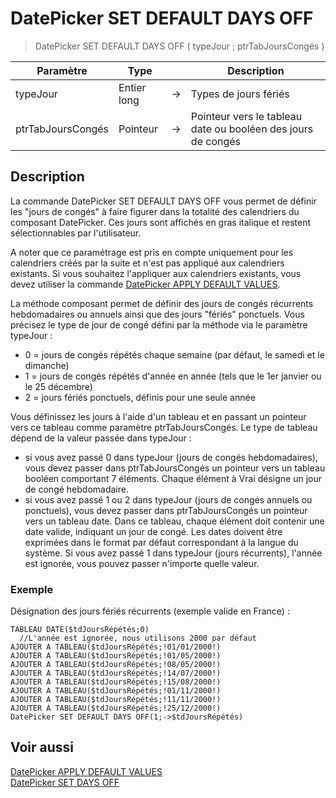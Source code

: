 # DatePicker SET DEFAULT DAYS OFF

> DatePicker SET DEFAULT DAYS OFF ( typeJour ; ptrTabJoursCongés )

| Paramètre | Type |     | Description |
| --- | --- | --- | --- |
| typeJour | Entier long | → | Types de jours fériés |
| ptrTabJoursCongés | Pointeur | → | Pointeur vers le tableau date ou booléen des jours de congés |

## Description

La commande DatePicker SET DEFAULT DAYS OFF vous permet de définir les "jours de congés" à faire figurer dans la totalité des calendriers du composant DatePicker. Ces jours sont affichés en gras italique et restent sélectionnables par l'utilisateur. 

A noter que ce paramétrage est pris en compte uniquement pour les calendriers créés par la suite et n'est pas appliqué aux calendriers existants. Si vous souhaitez l'appliquer aux calendriers existants, vous devez utiliser la commande [DatePicker APPLY DEFAULT VALUES](DatePicker%20APPLY%20DEFAULT%20VALUES.fr.md).

La méthode composant permet de définir des jours de congés récurrents hebdomadaires ou annuels ainsi que des jours "fériés" ponctuels. Vous précisez le type de jour de congé défini par la méthode via le paramètre typeJour :

* 0 = jours de congés répétés chaque semaine (par défaut, le samedi et le dimanche)
* 1 = jours de congés répétés d'année en année (tels que le 1er janvier ou le 25 décembre)
* 2 = jours fériés ponctuels, définis pour une seule année

Vous définissez les jours à l'aide d'un tableau et en passant un pointeur vers ce tableau comme paramètre ptrTabJoursCongés. Le type de tableau dépend de la valeur passée dans typeJour :

* si vous avez passé 0 dans typeJour (jours de congés hebdomadaires), vous devez passer dans ptrTabJoursCongés un pointeur vers un tableau booléen comportant 7 éléments. Chaque élément à Vrai désigne un jour de congé hebdomadaire.
* si vous avez passé 1 ou 2 dans typeJour (jours de congés annuels ou ponctuels), vous devez passer dans ptrTabJoursCongés un pointeur vers un tableau date. Dans ce tableau, chaque élément doit contenir une date valide, indiquant un jour de congé. Les dates doivent être exprimées dans le format par défaut correspondant à la langue du système. Si vous avez passé 1 dans typeJour (jours récurrents), l'année est ignorée, vous pouvez passer n'importe quelle valeur.

### Exemple  

Désignation des jours fériés récurrents (exemple valide en France) :

```4d
TABLEAU DATE($tdJoursRépétés;0)
  //L'année est ignorée, nous utilisons 2000 par défaut
AJOUTER A TABLEAU($tdJoursRépétés;!01/01/2000!)
AJOUTER A TABLEAU($tdJoursRépétés;!01/05/2000!)
AJOUTER A TABLEAU($tdJoursRépétés;!08/05/2000!)
AJOUTER A TABLEAU($tdJoursRépétés;!14/07/2000!)
AJOUTER A TABLEAU($tdJoursRépétés;!15/08/2000!)
AJOUTER A TABLEAU($tdJoursRépétés;!01/11/2000!)
AJOUTER A TABLEAU($tdJoursRépétés;!11/11/2000!)
AJOUTER A TABLEAU($tdJoursRépétés;!25/12/2000!)
DatePicker SET DEFAULT DAYS OFF(1;->$tdJoursRépétés)
```

## Voir aussi

[DatePicker APPLY DEFAULT VALUES](DatePicker%20APPLY%20DEFAULT%20VALUES.fr.md)  
[DatePicker SET DAYS OFF](DatePicker%20SET%20DAYS%20OFF.fr.md)
